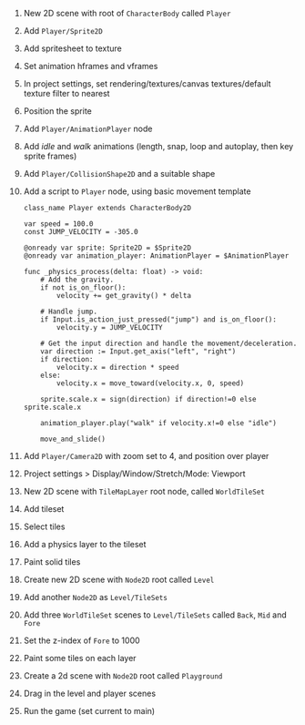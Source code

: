 1. New 2D scene with root of ``CharacterBody`` called ``Player``
1. Add ``Player/Sprite2D``
1. Add spritesheet to texture
1. Set animation hframes and vframes
1. In project settings, set rendering/textures/canvas textures/default texture filter to nearest
1. Position the sprite
1. Add ``Player/AnimationPlayer`` node
1. Add *idle* and *walk* animations (length, snap, loop and autoplay, then key sprite frames)
1. Add ``Player/CollisionShape2D`` and a suitable shape
1. Add a script to ``Player`` node, using basic movement template

	````
	class_name Player extends CharacterBody2D

	var speed = 100.0
	const JUMP_VELOCITY = -305.0

	@onready var sprite: Sprite2D = $Sprite2D
	@onready var animation_player: AnimationPlayer = $AnimationPlayer

	func _physics_process(delta: float) -> void:
		# Add the gravity.
		if not is_on_floor():
			velocity += get_gravity() * delta

		# Handle jump.
		if Input.is_action_just_pressed("jump") and is_on_floor():
			velocity.y = JUMP_VELOCITY

		# Get the input direction and handle the movement/deceleration.
		var direction := Input.get_axis("left", "right")
		if direction:
			velocity.x = direction * speed
		else:
			velocity.x = move_toward(velocity.x, 0, speed)

		sprite.scale.x = sign(direction) if direction!=0 else sprite.scale.x
		
		animation_player.play("walk" if velocity.x!=0 else "idle")
		
		move_and_slide()
	````

1. Add ``Player/Camera2D`` with zoom set to 4, and position over player
1. Project settings > Display/Window/Stretch/Mode: Viewport



1. New 2D scene with ``TileMapLayer`` root node, called ``WorldTileSet``
1. Add tileset
1. Select tiles
1. Add a physics layer to the tileset
1. Paint solid tiles

1. Create new 2D scene with ``Node2D`` root called ``Level``
1. Add another ``Node2D`` as ``Level/TileSets``
1. Add three ``WorldTileSet``  scenes to ``Level/TileSets`` called ``Back``, ``Mid`` and ``Fore``
1. Set the z-index of ``Fore`` to 1000
1. Paint some tiles on each layer

1. Create a 2d scene with ``Node2D`` root called ``Playground``
1. Drag in the level and player scenes
1. Run the game (set current to main)
